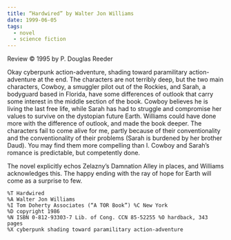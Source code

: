 ```yaml
---
title: “Hardwired” by Walter Jon Williams
date: 1999-06-05
tags:
  - novel
  - science fiction
---
```


Review ©️ 1995 by P. Douglas Reeder

Okay cyberpunk action-adventure, shading toward paramilitary action-adventure at the end. The characters are not terribly deep, but the two main characters, Cowboy, a smuggler pilot out of the Rockies, and Sarah, a bodyguard based in Florida, have some differences of outlook that carry some interest in the middle section of the book. Cowboy believes he is living the last free life, while Sarah has had to struggle and compromise her values to survive on the dystopian future Earth. Williams could have done more with the difference of outlook, and made the book deeper. The characters fail to come alive for me, partly because of their conventionality and the conventionality of their problems (Sarah is burdened by her brother Daud). You may find them more compelling than I. Cowboy and Sarah’s romance is predictable, but competently done.

The novel explicitly echos Zelazny’s Damnation Alley in places, and Williams acknowledges this. The happy ending with the ray of hope for Earth will come as a surprise to few.

```
%T Hardwired
%A Walter Jon Williams
%I Tom Doherty Associates (“A TOR Book”) %C New York
%D copyright 1986
%N ISBN 0-812-93303-7 Lib. of Cong. CCN 85-52255 %O hardback, 343 pages
%X cyberpunk shading toward paramilitary action-adventure
```

